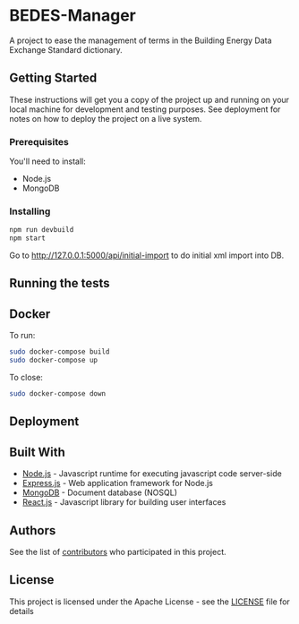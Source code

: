 # BEDES-Manager

A project to ease the management of terms in the Building Energy Data Exchange Standard dictionary.

## Getting Started

These instructions will get you a copy of the project up and running on your local machine for development and testing purposes. See deployment for notes on how to deploy the project on a live system.

### Prerequisites

You'll need to install:

 * Node.js
 * MongoDB

### Installing

```bash
npm run devbuild
npm start
```
Go to http://127.0.0.1:5000/api/initial-import to do initial xml import into DB.

## Running the tests

## Docker 

To run:
```bash
sudo docker-compose build
sudo docker-compose up
```
To close:
```bash
sudo docker-compose down
```

## Deployment



## Built With

* [Node.js](https://nodejs.org/en/) - Javascript runtime for executing javascript code server-side
* [Express.js](https://expressjs.com/) - Web application framework for Node.js
* [MongoDB](https://www.mongodb.com/) - Document database (NOSQL)
* [React.js](https://reactjs.org/) - Javascript library for building user interfaces

## Authors

See the list of [contributors](https://github.com/Maalka/BEDES-Manager/contributors) who participated in this project.

## License

This project is licensed under the Apache License - see the [LICENSE](LICENSE) file for details

